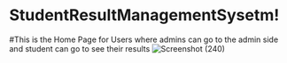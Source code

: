 # StudentResultManagementSysetm!

#This is the Home Page for Users where admins can go to the admin side and student can go to see their results
![Screenshot (240)](https://github.com/aniket100200/StudentResultManagementSysetm/assets/116418804/30f899af-1d25-423d-b967-2f49c63cfb59)
